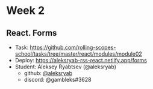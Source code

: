 # Week 2

## React. Forms

- Task: https://github.com/rolling-scopes-school/tasks/tree/master/react/modules/module02
- Deploy: https://aleksryab-rss-react.netlify.app/forms
- Student: Aleksey Ryabtsev (@aleksryab)
  - github: [@aleksryab](https://github.com/aleksryab)
  - discord: @gambleks#3628
